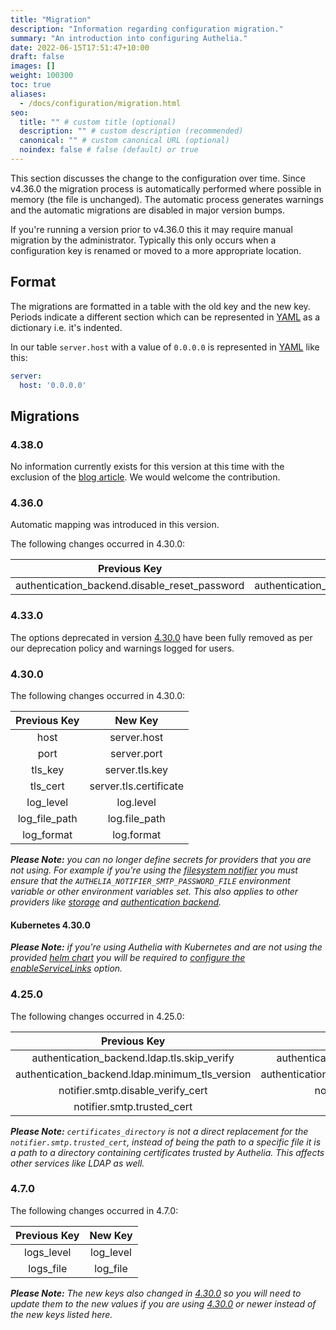 ```yaml
---
title: "Migration"
description: "Information regarding configuration migration."
summary: "An introduction into configuring Authelia."
date: 2022-06-15T17:51:47+10:00
draft: false
images: []
weight: 100300
toc: true
aliases:
  - /docs/configuration/migration.html
seo:
  title: "" # custom title (optional)
  description: "" # custom description (recommended)
  canonical: "" # custom canonical URL (optional)
  noindex: false # false (default) or true
---
```


This section discusses the change to the configuration over time. Since v4.36.0 the migration process is automatically
performed where possible in memory (the file is unchanged). The automatic process generates warnings and the automatic
migrations are disabled in major version bumps.

If you're running a version prior to v4.36.0 this it may require manual migration by the administrator. Typically this
only occurs when a configuration key is renamed or moved to a more appropriate location.

## Format

The migrations are formatted in a table with the old key and the new key. Periods indicate a different section which can
be represented in [YAML] as a dictionary i.e. it's indented.

In our table `server.host` with a value of `0.0.0.0` is represented in [YAML] like this:

```yaml {title="configuration.yml"}
server:
  host: '0.0.0.0'
```

## Migrations

### 4.38.0

No information currently exists for this version at this time with the exclusion of the
[blog article](../../blog/release-notes-4.38/index.md). We would welcome the contribution.

### 4.36.0

Automatic mapping was introduced in this version.

The following changes occurred in 4.30.0:

|                 Previous Key                  |                    New Key                    |
|:---------------------------------------------:|:---------------------------------------------:|
| authentication_backend.disable_reset_password | authentication_backend.password_reset.disable |

### 4.33.0

The options deprecated in version [4.30.0](#4300) have been fully removed as per our deprecation policy and warnings
logged for users.

### 4.30.0

The following changes occurred in 4.30.0:

| Previous Key  |        New Key         |
|:-------------:|:----------------------:|
|     host      |      server.host       |
|     port      |      server.port       |
|    tls_key    |     server.tls.key     |
|   tls_cert    | server.tls.certificate |
|   log_level   |       log.level        |
| log_file_path |     log.file_path      |
|  log_format   |       log.format       |

*__Please Note:__ you can no longer define secrets for providers that you are not using. For example if you're using the
[filesystem notifier](../notifications/introduction.md) you must ensure that the `AUTHELIA_NOTIFIER_SMTP_PASSWORD_FILE`
environment variable or other environment variables set. This also applies to other providers like
[storage](../storage/introduction.md) and [authentication backend](../first-factor/introduction.md).*

#### Kubernetes 4.30.0

*__Please Note:__ if you're using Authelia with Kubernetes and are not using the provided
[helm chart](https://charts.authelia.com) you will be required to
[configure the enableServiceLinks](../../integration/kubernetes/introduction.md#enable-service-links) option.*

### 4.25.0

The following changes occurred in 4.25.0:

|                  Previous Key                   |                     New Key                     |
|:-----------------------------------------------:|:-----------------------------------------------:|
|   authentication_backend.ldap.tls.skip_verify   |   authentication_backend.ldap.tls.skip_verify   |
| authentication_backend.ldap.minimum_tls_version | authentication_backend.ldap.tls.minimum_version |
|        notifier.smtp.disable_verify_cert        |          notifier.smtp.tls.skip_verify          |
|           notifier.smtp.trusted_cert            |             certificates_directory              |

*__Please Note:__ `certificates_directory` is not a direct replacement for the `notifier.smtp.trusted_cert`, instead
of being the path to a specific file it is a path to a directory containing certificates trusted by Authelia. This
affects other services like LDAP as well.*

### 4.7.0

The following changes occurred in 4.7.0:

| Previous Key |  New Key  |
|:------------:|:---------:|
|  logs_level  | log_level |
|  logs_file   | log_file  |

*__Please Note:__ The new keys also changed in [4.30.0](#4300) so you will need to update them to the new values if you
are using [4.30.0](#4300) or newer instead of the new keys listed here.*

[YAML]: https://yaml.org/
